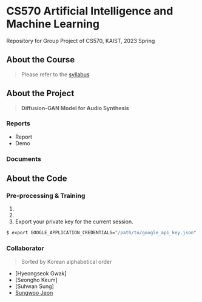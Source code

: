 # CS570 Artificial Intelligence and Machine Learning
Repository for Group Project of CS570, KAIST, 2023 Spring

## About the Course

> Please refer to the [syllabus](https://cais.kaist.ac.kr/syllabusInfo?year=2023&term=1&subject_no=36.570&lecture_class=&dept_id=4421)

## About the Project

>  **Diffusion-GAN Model for Audio Synthesis**

### Reports
* Report
* Demo

### Documents

## About the Code


### Pre-processing & Training

1.
2. 
3. Export your private key for the current session.

```bash
$ export GOOGLE_APPLICATION_CREDENTIALS="/path/to/google_api_key.json"
```


### Collaborator
> Sorted by Korean alphabetical order
* [Hyeongseok Gwak]
* [Seongho Keum]
* [Suhwan Sung]
* [Sungwoo Jeon](https://github.com/marunero)

